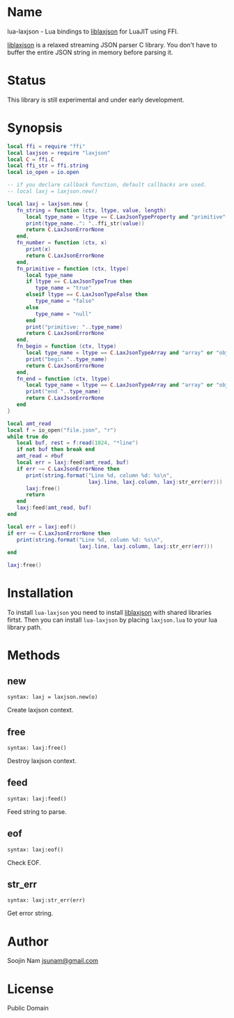 Name
====
lua-laxjson - Lua bindings to [liblaxjson](https://github.com/andrewrk/liblaxjson)
for LuaJIT using FFI.

[liblaxjson](https://github.com/andrewrk/liblaxjson) is a relaxed streaming JSON parser
C library. You don't have to buffer the entire JSON string in memory before parsing it.

Status
======
This library is still experimental and under early development.

Synopsis
========
````lua
local ffi = require "ffi"
local laxjson = require "laxjson"
local C = ffi.C
local ffi_str = ffi.string
local io_open = io.open

-- if you declare callback function, default callbacks are used.
-- local laxj = laxjson.new()

local laxj = laxjson.new {
   fn_string = function (ctx, ltype, value, length)
      local type_name = ltype == C.LaxJsonTypeProperty and "primitive" or "string"
      print(type_name..": "..ffi_str(value))
      return C.LaxJsonErrorNone
   end,
   fn_number = function (ctx, x)
      print(x)
      return C.LaxJsonErrorNone
   end,
   fn_primitive = function (ctx, ltype)
      local type_name
      if ltype == C.LaxJsonTypeTrue then
         type_name = "true"
      elseif ltype == C.LaxJsonTypeFalse then
         type_name = "false"
      else
         type_name = "null"
      end
      print("primitive: "..type_name)
      return C.LaxJsonErrorNone
   end,
   fn_begin = function (ctx, ltype)
      local type_name = ltype == C.LaxJsonTypeArray and "array" or "object"
      print("begin "..type_name)
      return C.LaxJsonErrorNone
   end,
   fn_end = function (ctx, ltype)
      local type_name = ltype == C.LaxJsonTypeArray and "array" or "object"
      print("end "..type_name)
      return C.LaxJsonErrorNone
   end
}

local amt_read
local f = io_open("file.json", "r")
while true do
   local buf, rest = f:read(1024, "*line")
   if not buf then break end
   amt_read = #buf
   local err = laxj:feed(amt_read, buf)
   if err ~= C.LaxJsonErrorNone then
      print(string.format("Line %d, column %d: %s\n",
                          laxj.line, laxj.column, laxj:str_err(err)))
      laxj:free()
      return
   end
   laxj:feed(amt_read, buf)
end

local err = laxj:eof()
if err ~= C.LaxJsonErrorNone then
   print(string.format("Line %d, column %d: %s\n",
                       laxj.line, laxj.column, laxj:str_err(err)))
end

laxj:free()
````

Installation
============
To install `lua-laxjson` you need to install
[liblaxjson](https://github.com/andrewrk/liblaxjson#installation)
with shared libraries firtst.
Then you can install `lua-laxjson` by placing `laxjson.lua` to
your lua library path.

Methods
=======

new
---
`syntax: laxj = laxjson.new(o)`

Create laxjson context.

free
----
`syntax: laxj:free()`

Destroy laxjson context.

feed
----
`syntax: laxj:feed()`

Feed string to parse.

eof
---
`syntax: laxj:eof()`

Check EOF.

str_err
-------
`syntax: laxj:str_err(err)`

Get error string.

Author
======
Soojin Nam jsunam@gmail.com

License
=======
Public Domain
